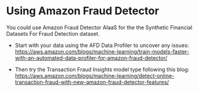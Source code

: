 # Using Amazon Fraud Detector 

You could use Amazon Fraud Detector AIaaS for the the Synthetic Financial Datasets For Fraud Detection dataset.


- Start with your data using the AFD Data Profiler to uncover any issues:
https://aws.amazon.com/blogs/machine-learning/train-models-faster-with-an-automated-data-profiler-for-amazon-fraud-detector/

- Then try the Transaction Fraud Insights model type following this  blog:
https://aws.amazon.com/blogs/machine-learning/detect-online-transaction-fraud-with-new-amazon-fraud-detector-features/
